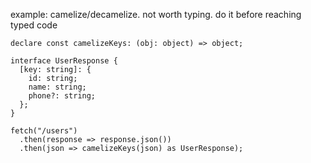 example: camelize/decamelize. not worth typing. do it
before reaching typed code

```tsx
declare const camelizeKeys: (obj: object) => object;

interface UserResponse {
  [key: string]: {
    id: string;
    name: string;
    phone?: string;
  };
}

fetch("/users")
  .then(response => response.json())
  .then(json => camelizeKeys(json) as UserResponse);
```
